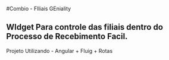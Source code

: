 #Combio - FIliais GEniality
## WIdget Para controle das filiais dentro do Processo de Recebimento Facil.


Projeto Utilizando - Angular + Fluig + Rotas